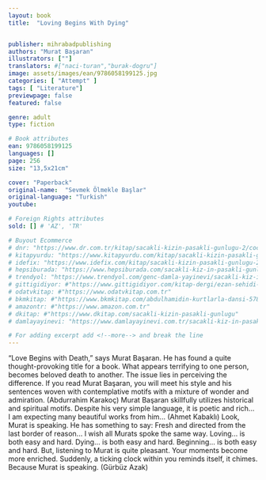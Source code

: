 ```yaml
---
layout: book
title:  "Loving Begins With Dying"


publisher: mihrabadpublishing
authors: "Murat Başaran"
illustrators: [""]
translators: #["naci-turan","burak-dogru"]
image: assets/images/ean/9786058199125.jpg
categories: [ "Attempt" ]
tags: [ "Literature"]
previewpage: false
featured: false

genre: adult
type: fiction

# Book attributes
ean: 9786058199125
languages: []
page: 256
size: "13,5x21cm"

cover: "Paperback"
original-name:  "Sevmek Ölmekle Başlar"
original-language: "Turkish"
youtube:

# Foreign Rights attributes
sold: [] # 'AZ', 'TR'

# Buyout Ecommerce
# dnr: "https://www.dr.com.tr/kitap/sacakli-kizin-pasakli-gunlugu-2/cocuk-ve-genclik/genclik-10-yas/roman-oyku/urunno=0001893059001"
# kitapyurdu: "https://www.kitapyurdu.com/kitap/sacakli-kizin-pasakli-gunlugu-2-/560122.html&filter_name=Sa%C3%A7akl%C4%B1+K%C4%B1z%27%C4%B1n+Pasakl%C4%B1+G%C3%BCnl%C3%BC%C4%9F%C3%BC+2"
# idefix: "https://www.idefix.com/kitap/sacakli-kizin-pasakli-gunlugu-2/cocuk-ve-genclik/genclik-10-yas/roman-oyku/urunno=0001893059001"
# hepsiburada: "https://www.hepsiburada.com/sacakli-kiz-in-pasakli-gunlugu-2-damla-yayinevi-p-HBV000012ER86"
# trendyol: "https://www.trendyol.com/genc-damla-yayinevi/sacakli-kiz-in-pasakli-gunlugu-2-p-54825777"
# gittigidiyor: #"https://www.gittigidiyor.com/kitap-dergi/ezan-sehidi-adnan-menderes_pdp_732728793"
# odatvkitap: #"https://www.odatvkitap.com.tr"
# bkmkitap: #"https://www.bkmkitap.com/abdulhamidin-kurtlarla-dansi-578226"
# amazontr: #"https://www.amazon.com.tr"
# dkitap: #"https://www.dkitap.com/sacakli-kizin-pasakli-gunlugu"
# damlayayinevi: "https://www.damlayayinevi.com.tr/sacakli-kiz-in-pasakli-gunlugu-2-bu-iste-bi-terslik-var"

# For adding excerpt add <!--more--> and break the line
---
```

“Love Begins with Death,” says Murat Başaran.
He has found a quite thought-provoking title for
a book. What appears terrifying to one person,
becomes beloved death to another. The issue
lies in perceiving the difference. If you read Murat
Başaran, you will meet his style and his sentences
woven with contemplative motifs with a mixture of
wonder and admiration. (Abdurrahim Karakoç)
Murat Başaran skillfully utilizes historical and
spiritual motifs. Despite his very simple language, it
is poetic and rich... I am expecting many beautiful
works from him... (Ahmet Kabaklı)
Look, Murat is speaking. He has something to
say: Fresh and directed from the last border of reason... I wish all Murats spoke the same way. Loving... is both easy and hard. Dying... is both easy
and hard. Beginning... is both easy and hard. But,
listening to Murat is quite pleasant. Your moments
become more enriched. Suddenly, a ticking clock
within you reminds itself, it chimes. Because Murat
is speaking. (Gürbüz Azak)
<!--more--> 

